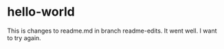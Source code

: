 # hello-world


This is changes to readme.md in branch readme-edits.
It went well.
I want to try again.
